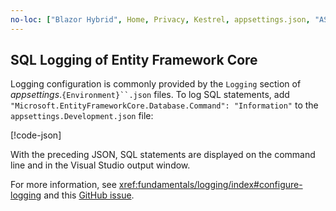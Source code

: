 ```yaml
---
no-loc: ["Blazor Hybrid", Home, Privacy, Kestrel, appsettings.json, "ASP.NET Core Identity", cookie, Cookie, Blazor, "Blazor Server", "Blazor WebAssembly", "Identity", "Let's Encrypt", Razor, SignalR]
---
```


## SQL Logging of Entity Framework Core

Logging configuration is commonly provided by the `Logging` section of *appsettings*.`{Environment}``.json` files. To log SQL statements, add `"Microsoft.EntityFrameworkCore.Database.Command": "Information"` to the `appsettings.Development.json` file:

[!code-json[](~/includes/sql-log/appsettings.json?highlight=10)]

With the preceding JSON, SQL statements are displayed on the command line and in the Visual Studio output window.

For more information, see <xref:fundamentals/logging/index#configure-logging> and this [GitHub issue](https://github.com/dotnet/aspnetcore/issues/32977).
